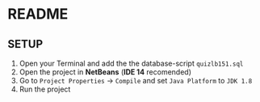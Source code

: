 # README

## SETUP

1. Open your Terminal and add the the database-script `quizlb151.sql`
2. Open the project in **NetBeans** (**IDE 14** recomended)
3. Go to `Project Properties` -> `Compile`  and set  `Java Platform` to `JDK 1.8`
4. Run the project
